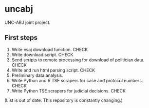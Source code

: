 # uncabj

UNC-ABJ joint project.

## First steps

1. Write esaj download function. CHECK
2. Write download script. CHECK
3. Send scripts to remote processing for download of politician data. CHECK
4. Write and run html parsing script. CHECK
5. Preliminary data analysis.
6. Write Python and R TSE scrapers for case and protocol numbers. CHECK
7. Write Python TSE scrapers for judicial decisions. CHECK

(List is out of date. This repository is constantly changing.)